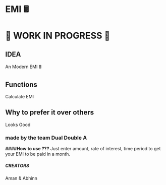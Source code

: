 # EMI 🖩
# 🚧 WORK IN PROGRESS 🚧
## IDEA
  An Modern EMI 🖩
## Functions
  Calculate EMI
## Why to prefer it over others
  Looks Good
### made by the team Dual Double A

**####How to use ???**
  Just enter amount, rate of interest, time period to get your EMI to be paid in a month.
  
 ##### CREATORS
  Aman & Abhinn
